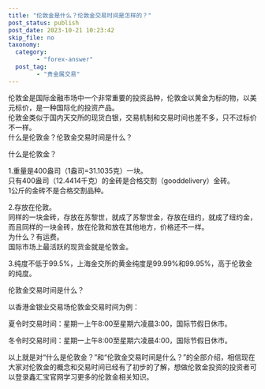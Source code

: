 ```yaml
---
title: "伦敦金是什么？伦敦金交易时间是怎样的？"
post_status: publish
post_date: 2023-10-21 10:23:42
skip_file: no
taxonomy:
  category:
        - "forex-answer"
  post_tag:
        - "贵金属交易"
---
```


伦敦金是国际金融市场中一个非常重要的投资品种，伦敦金以黄金为标的物，以美元标价，是一种国际化的投资产品。  
伦敦金类似于国内天交所的现货白银，交易机制和交易时间也差不多，只不过标价不一样。  
什么是伦敦金？伦敦金交易时间是什么？

什么是伦敦金？

1.重量是400盎司（1盎司=31.1035克）一块。  
只有400盎司（12.4414千克）的金砖是合格交割（gooddelivery）金砖。  
1公斤的金砖不是合格交割品种。

2.存放在伦敦。  
同样的一块金砖，存放在苏黎世，就成了苏黎世金，存放在纽约，就成了纽约金，而且同样的一块金砖，放在伦敦和放在其他地方，价格还不一样。  
为什么？有运费。  
国际市场上最活跃的现货金就是伦敦金。

3.纯度不低于99.5%，上海金交所的黄金纯度是99.99%和99.95%，高于伦敦金的纯度。

伦敦金交易时间是什么？

以香港金银业交易场伦敦金交易时间为例：

夏令时交易时间：星期一上午8:00至星期六凌晨3:00，国际节假日休市。

冬令时交易时间：星期一上午8:00至星期六凌晨4:00，国际节假日休市。

以上就是对“什么是伦敦金？”和“伦敦金交易时间是什么？”的全部介绍，相信现在大家对伦敦金的概念和交易时间已经有了初步的了解，想做伦敦金投资的投资者可以登录鑫汇宝官网学习更多的伦敦金相关知识。

